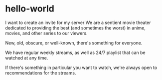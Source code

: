 # hello-world
I want to create an invite for my server
We are a sentient movie theater dedicated to providing the best (and sometimes the worst) in anime, movies, and other series to our viewers. 

New, old, obscure, or well-known, there's something for everyone. 

We have regular weekly streams, as well as 24/7 playlist that can be watched at any time. 

If there's something in particular you want to watch, we're always open to recommendations for the streams.
